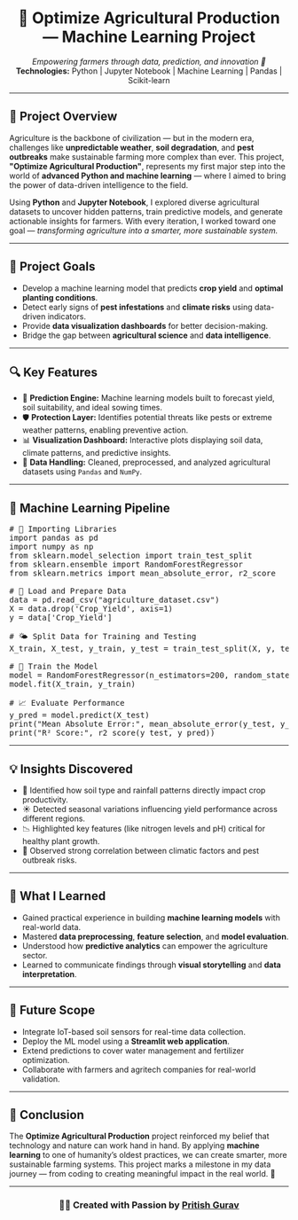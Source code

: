 <h1 align="center">🌾 Optimize Agricultural Production — Machine Learning Project</h1>

<p align="center">
  <em>Empowering farmers through data, prediction, and innovation 🌱</em><br>
  <strong>Technologies:</strong> Python | Jupyter Notebook | Machine Learning | Pandas | Scikit-learn
</p>

---

<h2>📘 Project Overview</h2>

<p>
Agriculture is the backbone of civilization — but in the modern era, challenges like <strong>unpredictable weather</strong>, 
<strong>soil degradation</strong>, and <strong>pest outbreaks</strong> make sustainable farming more complex than ever.  
This project, <strong>"Optimize Agricultural Production"</strong>, represents my first major step into the world of 
<strong>advanced Python and machine learning</strong> — where I aimed to bring the power of data-driven intelligence to the field.
</p>

<p>
Using <strong>Python</strong> and <strong>Jupyter Notebook</strong>, I explored diverse agricultural datasets to uncover hidden patterns, 
train predictive models, and generate actionable insights for farmers.  
With every iteration, I worked toward one goal — <em>transforming agriculture into a smarter, more sustainable system.</em>
</p>

---

<h2>🎯 Project Goals</h2>

<ul>
  <li>Develop a machine learning model that predicts <strong>crop yield</strong> and <strong>optimal planting conditions</strong>.</li>
  <li>Detect early signs of <strong>pest infestations</strong> and <strong>climate risks</strong> using data-driven indicators.</li>
  <li>Provide <strong>data visualization dashboards</strong> for better decision-making.</li>
  <li>Bridge the gap between <strong>agricultural science</strong> and <strong>data intelligence</strong>.</li>
</ul>

---

<h2>🔍 Key Features</h2>

<ul>
  <li>🌱 <strong>Prediction Engine:</strong> Machine learning models built to forecast yield, soil suitability, and ideal sowing times.</li>
  <li>🛡️ <strong>Protection Layer:</strong> Identifies potential threats like pests or extreme weather patterns, enabling preventive action.</li>
  <li>📊 <strong>Visualization Dashboard:</strong> Interactive plots displaying soil data, climate patterns, and predictive insights.</li>
  <li>💾 <strong>Data Handling:</strong> Cleaned, preprocessed, and analyzed agricultural datasets using <code>Pandas</code> and <code>NumPy</code>.</li>
</ul>

---

<h2>🧠 Machine Learning Pipeline</h2>

<pre>
# 🌾 Importing Libraries
import pandas as pd
import numpy as np
from sklearn.model_selection import train_test_split
from sklearn.ensemble import RandomForestRegressor
from sklearn.metrics import mean_absolute_error, r2_score

# 🌱 Load and Prepare Data
data = pd.read_csv("agriculture_dataset.csv")
X = data.drop('Crop_Yield', axis=1)
y = data['Crop_Yield']

# 🌤️ Split Data for Training and Testing
X_train, X_test, y_train, y_test = train_test_split(X, y, test_size=0.2, random_state=42)

# 🚜 Train the Model
model = RandomForestRegressor(n_estimators=200, random_state=42)
model.fit(X_train, y_train)

# 📈 Evaluate Performance
y_pred = model.predict(X_test)
print("Mean Absolute Error:", mean_absolute_error(y_test, y_pred))
print("R² Score:", r2_score(y_test, y_pred))
</pre>

---

<h2>💡 Insights Discovered</h2>

<ul>
  <li>🌾 Identified how soil type and rainfall patterns directly impact crop productivity.</li>
  <li>☀️ Detected seasonal variations influencing yield performance across different regions.</li>
  <li>📉 Highlighted key features (like nitrogen levels and pH) critical for healthy plant growth.</li>
  <li>🧬 Observed strong correlation between climatic factors and pest outbreak risks.</li>
</ul>

---

<h2>🧩 What I Learned</h2>

<ul>
  <li>Gained practical experience in building <strong>machine learning models</strong> with real-world data.</li>
  <li>Mastered <strong>data preprocessing</strong>, <strong>feature selection</strong>, and <strong>model evaluation</strong>.</li>
  <li>Understood how <strong>predictive analytics</strong> can empower the agriculture sector.</li>
  <li>Learned to communicate findings through <strong>visual storytelling</strong> and <strong>data interpretation</strong>.</li>
</ul>

---

<h2>🚀 Future Scope</h2>

<ul>
  <li>Integrate IoT-based soil sensors for real-time data collection.</li>
  <li>Deploy the ML model using a <strong>Streamlit web application</strong>.</li>
  <li>Extend predictions to cover water management and fertilizer optimization.</li>
  <li>Collaborate with farmers and agritech companies for real-world validation.</li>
</ul>

---

<h2>🌱 Conclusion</h2>

<p>
The <strong>Optimize Agricultural Production</strong> project reinforced my belief that technology and nature can work hand in hand.  
By applying <strong>machine learning</strong> to one of humanity’s oldest practices, we can create smarter, more sustainable farming systems.  
This project marks a milestone in my data journey — from coding to creating meaningful impact in the real world. 🌾
</p>

---

<h3 align="center">👨‍💻 Created with Passion by <a href="https://www.linkedin.com/in/pritish-gurav">Pritish Gurav</a></h3>
